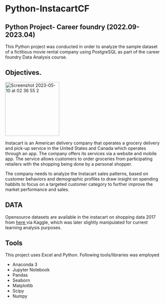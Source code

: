 # Python-InstacartCF

##  **Python Project- Career foundry (2022.09-2023.04)** 

This Python project was conducted in order to analyze the sample dataset of a fictitious movie rental company using PostgreSQL as part of the career foundry Data Analysis course.

## **Objectives.**

<img width="174" alt="Screenshot 2023-05-10 at 02 36 55 2" src="https://github.com/albanda89/Python-InstacartCF/assets/121318060/eb41fbe8-fc4d-4dc1-a590-6402c0061cc9">

Instacart is an American delivery company that operates a grocery delivery and pick-up service in the United States and Canada which operates through an app.   The company offers its services via a website and mobile app. The service allows customers to order groceries from participating retailers with the shopping being done by a personal shopper.

The company needs to analyze the Instacart sales patterns, based on customer behaviors and demographic profiles to draw insight on spending habbits to focus on a targeted customer category to further improve the market performance and sales.

## **DATA**

Opensource datasets are available in the instacart on shopping data 2017 from [here ](www.instacart.com/datasets/grocery-shopping-2017) via Kaggle, which was later slightly manipulated for current learning analysis purposes. 

## **Tools**

This project uses Excel and Python.  Following tools/libraries was employed 
 - Anaconda 3
 - Jupyter Notebook
 - Pandas
 - Seaborn
 - Matplotlib
 - Scipy
 - Numpy
